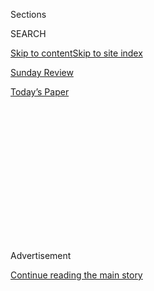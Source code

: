 <div id="app">

<div>

<div>

<div>

<div class="NYTAppHideMasthead css-1q2w90k e1suatyy0">

<div class="section css-ui9rw0 e1suatyy2">

<div class="css-eph4ug er09x8g0">

<div class="css-6n7j50">

</div>

<span class="css-1dv1kvn">Sections</span>

<div class="css-10488qs">

<span class="css-1dv1kvn">SEARCH</span>

</div>

[Skip to content](#site-content)[Skip to site index](#site-index)

</div>

<div id="masthead-section-label" class="css-1wr3we4 eaxe0e00">

[Sunday
Review](https://www.nytimes3xbfgragh.onion/section/opinion/sunday)

</div>

<div class="css-10698na e1huz5gh0">

</div>

</div>

<div id="masthead-bar-one" class="section hasLinks css-15hmgas e1csuq9d3">

<div class="css-uqyvli e1csuq9d0">

</div>

<div class="css-1uqjmks e1csuq9d1">

</div>

<div class="css-9e9ivx">

[](https://myaccount.nytimes3xbfgragh.onion/auth/login?response_type=cookie&client_id=vi)

</div>

<div class="css-1bvtpon e1csuq9d2">

[Today’s
Paper](https://www.nytimes3xbfgragh.onion/section/todayspaper)

</div>

</div>

</div>

</div>

<div data-aria-hidden="false">

<div id="site-content" data-role="main">

<div>

<div class="css-1aor85t" style="opacity:0.000000001;z-index:-1;visibility:hidden">

<div class="css-1hqnpie">

<div class="css-epjblv">

<span class="css-17xtcya">[Sunday
Review](/section/opinion/sunday)</span><span class="css-x15j1o">|</span><span class="css-fwqvlz">The
Problem With ‘Anti-Racist’ Movie
Lists</span>

</div>

<div class="css-k008qs">

<div class="css-1iwv8en">

<span class="css-18z7m18"></span>

<div>

</div>

</div>

<span class="css-1n6z4y">https://nyti.ms/2DNVfqP</span>

<div class="css-1705lsu">

<div class="css-4xjgmj">

<div class="css-4skfbu" data-role="toolbar" data-aria-label="Social Media Share buttons, Save button, and Comments Panel with current comment count" data-testid="share-tools">

  - 
  - 
  - 
  - 
    
    <div class="css-6n7j50">
    
    </div>

  - 

</div>

</div>

</div>

</div>

</div>

</div>

<div id="NYT_TOP_BANNER_REGION" class="css-13pd83m">

</div>

<div id="top-wrapper" class="css-1sy8kpn">

<div id="top-slug" class="css-l9onyx">

Advertisement

</div>

[Continue reading the main
story](#after-top)

<div class="ad top-wrapper" style="text-align:center;height:100%;display:block;min-height:250px">

<div id="top" class="place-ad" data-position="top" data-size-key="top">

</div>

</div>

<div id="after-top">

</div>

</div>

<div>

<div class="css-v5btjw etb61u70">

<div class="css-v05ibm etb61u71">

[Opinion](/section/opinion)

</div>

</div>

<div id="sponsor-wrapper" class="css-1hyfx7x">

<div id="sponsor-slug" class="css-19vbshk">

Supported by

</div>

[Continue reading the main
story](#after-sponsor)

<div id="sponsor" class="ad sponsor-wrapper" style="text-align:center;height:100%;display:block">

</div>

<div id="after-sponsor">

</div>

</div>

<div class="css-186x18t">

</div>

<div class="css-1vkm6nb ehdk2mb0">

# The Problem With ‘Anti-Racist’ Movie Lists

</div>

Black films should be valued for more than what they can teach white
viewers about race.

<div class="css-18e8msd">

<div class="css-vp77d3 epjyd6m0">

<div class="css-1baulvz">

By <span class="css-1baulvz last-byline" itemprop="name">Racquel
Gates</span>

<div class="css-8atqhb">

Ms. Gates is a film scholar.

</div>

</div>

</div>

  - July 17,
    2020

  - 
    
    <div class="css-4xjgmj">
    
    <div class="css-d8bdto" data-role="toolbar" data-aria-label="Social Media Share buttons, Save button, and Comments Panel with current comment count" data-testid="share-tools">
    
      - 
      - 
      - 
      - 
        
        <div class="css-6n7j50">
        
        </div>
    
      - 
    
    </div>
    
    </div>

</div>

<div class="css-79elbk" data-testid="photoviewer-wrapper">

<div class="css-z3e15g" data-testid="photoviewer-wrapper-hidden">

</div>

<div class="css-1a48zt4 ehw59r15" data-testid="photoviewer-children">

![<span class="css-16f3y1r e13ogyst0" data-aria-hidden="true">Seret
Scott in the 1982 film “Losing Ground,” directed by Kathleen
Collins.</span><span class="css-cnj6d5 e1z0qqy90" itemprop="copyrightHolder"><span class="css-1ly73wi e1tej78p0">Credit...</span><span><span>Milestone
Films, via Everett
Collection</span></span></span>](https://static01.graylady3jvrrxbe.onion/images/2020/07/17/opinion/17Gates2/17Gates2-articleLarge.jpg?quality=75&auto=webp&disable=upscale)

</div>

</div>

</div>

<div class="section meteredContent css-1r7ky0e" name="articleBody" itemprop="articleBody">

<div class="css-1fanzo5 StoryBodyCompanionColumn">

<div class="css-53u6y8">

Watching and discussing films and TV shows has always been a source of
connection within my family. I remember watching “Gone With the Wind”
with my parents as a child, and recall my mother shaking her head in
disapproval at Hattie McDaniel’s stereotypical Mammy character. My
father countered by noting the strength of her performance and how she
dominated every scene in which she appeared.

When I was a college freshman, my father sent me a care package that
included stacks of VHS tapes on which he had lovingly and painstakingly
recorded episodes of my favorite television show, “The Golden Girls.”
Like “Gone With the Wind,” it’s something that we had often watched
together at home, a source of enjoyment as well as a prompt for talking
about the various issues that the episodes raised.

</div>

</div>

<div class="css-79elbk" data-testid="photoviewer-wrapper">

<div class="css-z3e15g" data-testid="photoviewer-wrapper-hidden">

</div>

<div class="css-1a48zt4 ehw59r15" data-testid="photoviewer-children">

![<span class="css-16f3y1r e13ogyst0" data-aria-hidden="true">In an
effort to contextualize the 1939 film “Gone with the Wind,” a new
introduction was recorded by the film scholar Jacqueline
Stewart.</span><span class="css-cnj6d5 e1z0qqy90" itemprop="copyrightHolder"><span class="css-1ly73wi e1tej78p0">Credit...</span><span>Turner
Classic
Movies</span></span>](https://static01.graylady3jvrrxbe.onion/images/2020/07/17/opinion/17Gates7/17Gates7-articleLarge.jpg?quality=75&auto=webp&disable=upscale)

</div>

</div>

<div class="css-1fanzo5 StoryBodyCompanionColumn">

<div class="css-53u6y8">

Our experiences take place at the intersection of the personal and
political. Both of these titles were formative in my life as a media
scholar, and both are among the many cultural products that are now
being reconsidered in light of the George Floyd protests and ongoing
discussions about systemic racism. Last month “Gone With the Wind” was
temporarily removed from HBO Max so that a [newly recorded
introduction](https://www.youtube.com/watch?v=0DF2FKRToiQ&feature=emb_title)
providing historical context could be added. A couple of weeks later, an
episode of “The Golden Girls” was pulled from Hulu altogether because of
an “accidental blackface” sight gag involving two characters in mud
masks.

</div>

</div>

<div class="css-1fanzo5 StoryBodyCompanionColumn">

<div class="css-53u6y8">

HBO Max’s strategy of grappling with “Gone With the Wind” while
contextualizing its production and reception is a meaningful one,
requiring thoughtfulness and additional labor. Yet Hulu and other
companies have decided to do the equivalent of a “dirty delete”: erasing
the evidence of their racist practices, rather than addressing how they
came to be in the first place. Like Hulu, many businesses and
institutions are now quick to make seemingly anti-racist overtures,
while neglecting the nuanced reflection the moment requires.

In this long overdue rush to acknowledge America’s deeply entrenched
anti-blackness, white people’s perspectives have remained prioritized.
[Countless](https://www.esquire.com/entertainment/g32799997/black-movies-shows-on-netflix/)[articles](https://www.vanityfair.com/hollywood/2020/06/the-help-netflix-watch-list)[have](https://www.digitaltrends.com/movies/best-black-movies-on-netflix/)
offered variations on the same theme — “Concerned About Racism? Here are
19 Anti-Racist Movies and TV Shows You Can Stream Right Now” — followed
by the same handful of titles. (“13th.” “Dear White People.” “Malcolm
X.”) The articles may be well-intentioned and these works *are* worth
viewing. But such lists reduce Black art to a hastily constructed manual
to understanding oppression, always with white people as the implied
audience.

</div>

</div>

<div class="css-79elbk" data-testid="photoviewer-wrapper">

<div class="css-z3e15g" data-testid="photoviewer-wrapper-hidden">

</div>

<div class="css-1a48zt4 ehw59r15" data-testid="photoviewer-children">

<div class="css-1xdhyk6 erfvjey0">

<span class="css-1ly73wi e1tej78p0">Image</span>

<div class="css-zjzyr8">

<div data-testid="lazyimage-container" style="height:257.77777777777777px">

</div>

</div>

</div>

<span class="css-16f3y1r e13ogyst0" data-aria-hidden="true">Teyonah
Parris in the 2014 film "Dear White People," directed by Justin
Simien.</span><span class="css-cnj6d5 e1z0qqy90" itemprop="copyrightHolder"><span class="css-1ly73wi e1tej78p0">Credit...</span><span>Ashley
Nguyen/Lionsgate and Roadside Attractions</span></span>

</div>

</div>

<div class="css-1fanzo5 StoryBodyCompanionColumn">

<div class="css-53u6y8">

The idea that a singular film, or even a collection of films, can serve
as a guide to the history of Black oppression is simplistic. In her 1975
speech “A Humanist View,” Toni Morrison identified the function of
racism as one of “distraction,” a device that “keeps you explaining,
over and over again, your reason for being.” Indeed, the very idea that
Black film’s greatest purpose is to be an educational primer on race in
America is a notion that we need to lay to rest.

</div>

</div>

<div class="css-1fanzo5 StoryBodyCompanionColumn">

<div class="css-53u6y8">

During this reflection on blackness and media, we must focus on the
complexity and brilliance of Black film on its own merits. Now more than
ever, we should return to Black narratives that decenter whiteness or
ignore it altogether, films that connect audiences with the pathos, joy
and even treachery of the Black characters and lives they depict, the
films that recognize their complex
humanity.

</div>

</div>

<div class="css-79elbk" data-testid="photoviewer-wrapper">

<div class="css-z3e15g" data-testid="photoviewer-wrapper-hidden">

</div>

<div class="css-1a48zt4 ehw59r15" data-testid="photoviewer-children">

<div class="css-1xdhyk6 erfvjey0">

<span class="css-1ly73wi e1tej78p0">Image</span>

<div class="css-zjzyr8">

<div data-testid="lazyimage-container" style="height:216.5333333333333px">

</div>

</div>

</div>

<span class="css-16f3y1r e13ogyst0" data-aria-hidden="true">A scene from
the 1898 short film, “Something Good Negro
Kiss.”</span><span class="css-cnj6d5 e1z0qqy90" itemprop="copyrightHolder"><span class="css-1ly73wi e1tej78p0">Credit...</span><span>Something
Good Negro Kiss</span></span>

</div>

</div>

<div class="css-1fanzo5 StoryBodyCompanionColumn">

<div class="css-53u6y8">

Such films have existed since the beginning of American cinema. At first
glance, the recently discovered short film “[Something Good Negro
Kiss,](https://www.youtube.com/watch?v=LIKU5kncg8U)” from 1898, appears
to be a joyous rendering of Black people in love, but as the film
historian Allyson Field argues, the Black performers actually seem to be
satirizing Thomas Edison’s “[The
Kiss](https://www.youtube.com/watch?v=IUyTcpvTPu0)” from two years
prior.

The 1913 film “[Lime Kiln Club Field
Day](https://silentfilm.org/bert-williams-lime-kiln-club-field-day/)”
features the Black minstrel performer Bert Williams wearing blackface
makeup, and complicates our understanding of the art form. His presence
alongside non-blackfaced Black actors draws focus to the performative,
rather than racist, aspects of blackface. It demonstrates how Black
performers sometimes used the makeup as a mask to differentiate between
cinematic tropes of blackness and “real” Black people, a practice that
indicates a keen awareness — yes, even then — of how cinema functions in
relation to representation.

Though we keep insisting on the importance of “authenticity” in Black
representations (a fraught and contested term), these early examples
suggest Black modalities that were wry and subversive, and which
understood the difference between performance and reality. How different
might our understanding of the history of film be today, had these been
the starting point for what we imagine Black film was, is and can be
yet?

</div>

</div>

<div class="css-79elbk" data-testid="photoviewer-wrapper">

<div class="css-z3e15g" data-testid="photoviewer-wrapper-hidden">

</div>

<div class="css-1a48zt4 ehw59r15" data-testid="photoviewer-children">

<div class="css-1xdhyk6 erfvjey0">

<span class="css-1ly73wi e1tej78p0">Image</span>

<div class="css-zjzyr8">

<div data-testid="lazyimage-container" style="height:246.8222222222222px">

</div>

</div>

</div>

<span class="css-16f3y1r e13ogyst0" data-aria-hidden="true">Richard
Romain in the 1982 film “Cane
River.”</span><span class="css-cnj6d5 e1z0qqy90" itemprop="copyrightHolder"><span class="css-1ly73wi e1tej78p0">Credit...</span><span>Oscilloscope,
via Everett Collection</span></span>

</div>

</div>

<div class="css-1fanzo5 StoryBodyCompanionColumn">

<div class="css-53u6y8">

The recently rediscovered films “[Losing
Ground](https://www.nytimes3xbfgragh.onion/2016/04/17/movies/losing-ground-meditates-on-art-as-it-examines-a-marriage-in-peril.html),”
directed by Kathleen Collins, and “[Cane
River](https://www.nytimes3xbfgragh.onion/2020/02/06/movies/cane-river-review.html),”
directed by Horace Jenkins, offer loving and nuanced explorations of
Black characters. Both films were released in 1982 — the same year as
the Nick Nolte/Eddie Murphy buddy cop film “48 Hours” — yet have
remained largely unknown and unseen until recently. “Losing Ground”
focuses on a Black woman professor navigating the tensions in her work
and in her marriage, while “Cane River” is a love story that intersects
with class and skin color issues.

Layered, thoughtful and depicting aspects of Black experience that exist
outside of Hollywood tropes, neither film received theatrical release
until decades after their production. Their rediscovery inspires a
feeling of melancholy for me as much as excitement. How many more Black
films languish on the verge of disappearance, films that may not have
been deemed “important” because they cared more to focus on the lovely
intricacies of Black life rather than delivering Black pain for white
consumption?

</div>

</div>

<div class="css-79elbk" data-testid="photoviewer-wrapper">

<div class="css-z3e15g" data-testid="photoviewer-wrapper-hidden">

</div>

<div class="css-1a48zt4 ehw59r15" data-testid="photoviewer-children">

<div class="css-1xdhyk6 erfvjey0">

<span class="css-1ly73wi e1tej78p0">Image</span>

<div class="css-zjzyr8">

<div data-testid="lazyimage-container" style="height:217.82222222222222px">

</div>

</div>

</div>

<span class="css-16f3y1r e13ogyst0" data-aria-hidden="true">Marlon Riggs
and Essex Hemphill, as seen in "Tongues Untied," a documentary directed
by Mr.
Riggs.</span><span class="css-cnj6d5 e1z0qqy90" itemprop="copyrightHolder"><span class="css-1ly73wi e1tej78p0">Credit...</span><span>Signifyin'
Works and Frameline Distribution</span></span>

</div>

</div>

<div class="css-1fanzo5 StoryBodyCompanionColumn">

<div class="css-53u6y8">

Even as filmmakers like Ryan Coogler, Ava DuVernay and Barry Jenkins
have found recent success in telling these kinds of stories, Black film
is still too often assessed for its didactic value, with artistic and
intellectual contributions deemed secondary. We need to emphasize the
works of Zeinabu Irene Davis, Yvonne Welbon, Garrett Bradley, Marlon
Riggs, Dee Rees, Cheryl Dunye and other filmmakers who tap into themes
on Black peoples’ experiences as individuals, and how those experiences
are shaped by race, sexuality, class and countless other social
realities. These names, among so many others, need to be at the center
of a discussion about the potential of film to connect audiences with
the intimate contours of Black life.

Like monuments, state flags and pancake mix, film and television have
always been contested and negotiated endeavors — histories that society
is doomed to repeat because white people refuse to sit with the
discomfort and complexity of its past. The recent performative nods to
blackness through screening lists and the erasure of racist elements in
TV shows, do more to assuage white guilt than to offer recompense to
Black people, who have always had to deal with contradictions in the
very art that gives them pleasure.

These moves are shallow and condescending, meant to gaslight us into
thinking that there was a time when production companies, networks,
performers and audiences — when “we” — simply didn’t know any better.
That time never existed.

Racquel Gates ([@racquelgates](https://twitter.com/racquelgates)) is an
associate professor of cinema and media studies at The College of Staten
Island and the author of “Double Negative: The Black Image and Popular
Culture.”

*The Times is committed to publishing* [*a diversity of
letters*](https://www.nytimes3xbfgragh.onion/2019/01/31/opinion/letters/letters-to-editor-new-york-times-women.html)
*to the editor. We’d like to hear what you think about this or any of
our articles. Here are some*
[*tips*](https://help.nytimes3xbfgragh.onion/hc/en-us/articles/115014925288-How-to-submit-a-letter-to-the-editor)*.
And here’s our email:*
[*letters@NYTimes.com*](mailto:letters@NYTimes.com)*.*

*Follow The New York Times Opinion section on*
[*Facebook*](https://www.facebookcorewwwi.onion/nytopinion)*,* [*Twitter
(@NYTopinion)*](http://twitter.com/NYTOpinion) *and*
[*Instagram*](https://www.instagram.com/nytopinion/)*.*

</div>

</div>

</div>

<div>

</div>

<div>

</div>

<div>

</div>

<div>

<div id="bottom-wrapper" class="css-1ede5it">

<div id="bottom-slug" class="css-l9onyx">

Advertisement

</div>

[Continue reading the main
story](#after-bottom)

<div id="bottom" class="ad bottom-wrapper" style="text-align:center;height:100%;display:block;min-height:90px">

</div>

<div id="after-bottom">

</div>

</div>

</div>

</div>

</div>

## Site Index

<div>

</div>

## Site Information Navigation

  - [© <span>2020</span> <span>The New York Times
    Company</span>](https://help.nytimes3xbfgragh.onion/hc/en-us/articles/115014792127-Copyright-notice)

<!-- end list -->

  - [NYTCo](https://www.nytco.com/)
  - [Contact
    Us](https://help.nytimes3xbfgragh.onion/hc/en-us/articles/115015385887-Contact-Us)
  - [Work with us](https://www.nytco.com/careers/)
  - [Advertise](https://nytmediakit.com/)
  - [T Brand Studio](http://www.tbrandstudio.com/)
  - [Your Ad
    Choices](https://www.nytimes3xbfgragh.onion/privacy/cookie-policy#how-do-i-manage-trackers)
  - [Privacy](https://www.nytimes3xbfgragh.onion/privacy)
  - [Terms of
    Service](https://help.nytimes3xbfgragh.onion/hc/en-us/articles/115014893428-Terms-of-service)
  - [Terms of
    Sale](https://help.nytimes3xbfgragh.onion/hc/en-us/articles/115014893968-Terms-of-sale)
  - [Site
    Map](https://spiderbites.nytimes3xbfgragh.onion)
  - [Help](https://help.nytimes3xbfgragh.onion/hc/en-us)
  - [Subscriptions](https://www.nytimes3xbfgragh.onion/subscription?campaignId=37WXW)

</div>

</div>

</div>

</div>
